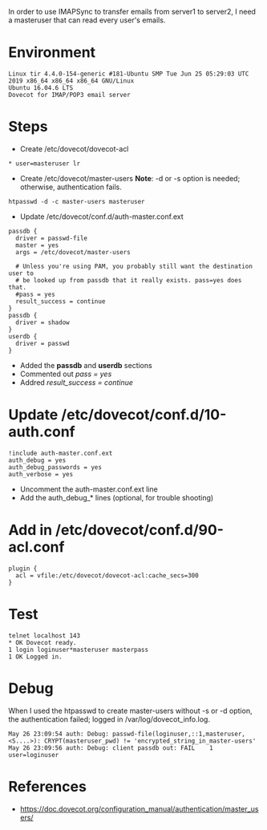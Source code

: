 In order to use IMAPSync to transfer emails from server1 to server2, I need a masteruser that can read every user's emails.
# Environment
```
Linux tir 4.4.0-154-generic #181-Ubuntu SMP Tue Jun 25 05:29:03 UTC 2019 x86_64 x86_64 x86_64 GNU/Linux
Ubuntu 16.04.6 LTS
Dovecot for IMAP/POP3 email server
```

# Steps
* Create /etc/dovecot/dovecot-acl
```
* user=masteruser lr
```
* Create /etc/dovecot/master-users
**Note**: -d or -s option is needed; otherwise, authentication fails.
```
htpasswd -d -c master-users masteruser
```
* Update /etc/dovecot/conf.d/auth-master.conf.ext
```
passdb {
  driver = passwd-file
  master = yes
  args = /etc/dovecot/master-users

  # Unless you're using PAM, you probably still want the destination user to
  # be looked up from passdb that it really exists. pass=yes does that.
  #pass = yes
  result_success = continue
}
passdb {
  driver = shadow
}
userdb {
  driver = passwd
}
```
  * Added the **passdb** and **userdb** sections
  * Commented out *pass = yes*
  * Addred *result_success = continue*

# Update /etc/dovecot/conf.d/10-auth.conf
```
!include auth-master.conf.ext
auth_debug = yes
auth_debug_passwords = yes
auth_verbose = yes
```
  * Uncomment the auth-master.conf.ext line
  * Add the auth_debug_* lines (optional, for trouble shooting)
# Add in /etc/dovecot/conf.d/90-acl.conf
```
plugin {
  acl = vfile:/etc/dovecot/dovecot-acl:cache_secs=300
}
```
# Test
```
telnet localhost 143
* OK Dovecot ready.
1 login loginuser*masteruser masterpass
1 OK Logged in.
```
# Debug
When I used the htpasswd to create master-users without -s or -d option, the authentication failed; logged in /var/log/dovecot_info.log.
```
May 26 23:09:54 auth: Debug: passwd-file(loginuser,::1,masteruser,<S....>): CRYPT(masteruser_pwd) != 'encrypted_string_in_master-users'
May 26 23:09:56 auth: Debug: client passdb out: FAIL	1	user=loginuser
```

# References
* https://doc.dovecot.org/configuration_manual/authentication/master_users/
